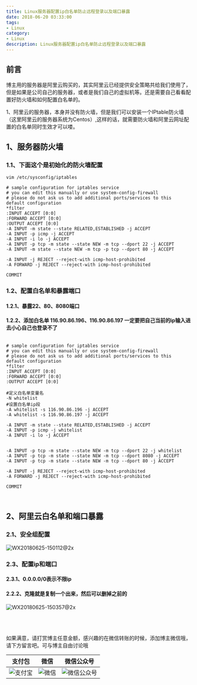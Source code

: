 ```yaml
---
title: Linux服务器配置ip白名单防止远程登录以及端口暴露
date: 2018-06-20 03:33:00
tags: 
- Linux
category: 
- Linux
description: Linux服务器配置ip白名单防止远程登录以及端口暴露
---
```

<!-- image url 
https://raw.githubusercontent.com/HealerJean123/HealerJean123.github.io/master/blogImages
　　首行缩进
<font color="red">  </font>
-->

## 前言

博主用的服务器是阿里云购买的，其实阿里云已经提供安全策略共给我们使用了，但是如果是公司自己的服务器，或者是我们自己的虚拟机等。还是需要自己看看配置好防火墙和如何配置白名单的。

1、阿里云的服务器，本身并没有防火墙，但是我们可以安装一个IPtable防火墙（这里阿里云的服务器系统为Centos）,这样的话，就需要防火墙和阿里云网址配置的白名单同时生效才可以喽。

## 1、服务器防火墙

### 1.1、下面这个是初始化的防火墙配置

```
vim /etc/sysconfig/iptables

# sample configuration for iptables service
# you can edit this manually or use system-config-firewall
# please do not ask us to add additional ports/services to this default configuration
*filter
:INPUT ACCEPT [0:0]
:FORWARD ACCEPT [0:0]
:OUTPUT ACCEPT [0:0]
-A INPUT -m state --state RELATED,ESTABLISHED -j ACCEPT
-A INPUT -p icmp -j ACCEPT
-A INPUT -i lo -j ACCEPT
-A INPUT -p tcp -m state --state NEW -m tcp --dport 22 -j ACCEPT
-A INPUT -m state --state NEW -m tcp -p tcp --dport 80 -j ACCEPT 

-A INPUT -j REJECT --reject-with icmp-host-prohibited
-A FORWARD -j REJECT --reject-with icmp-host-prohibited

COMMIT
```

### 1.2、配置白名单和暴露端口

#### 1.2.1、暴露22、80、8080端口
#### 1.2.2、添加白名单 116.90.86.196、116.90.86.197 一定要把自己当前的ip输入进去小心自己也登录不了

```

# sample configuration for iptables service
# you can edit this manually or use system-config-firewall
# please do not ask us to add additional ports/services to this default configuration
*filter
:INPUT ACCEPT [0:0]
:FORWARD ACCEPT [0:0]
:OUTPUT ACCEPT [0:0]

#定义白名单变量名
-N whitelist
#设置白名单ip段
-A whitelist -s 116.90.86.196 -j ACCEPT
-A whitelist -s 116.90.86.197 -j ACCEPT

-A INPUT -m state --state RELATED,ESTABLISHED -j ACCEPT
-A INPUT -p icmp -j whitelist
-A INPUT -i lo -j ACCEPT


-A INPUT -p tcp -m state --state NEW -m tcp --dport 22 -j whitelist
-A INPUT -p tcp -m state --state NEW -m tcp --dport 8080 -j ACCEPT
-A INPUT -p tcp -m state --state NEW -m tcp --dport 80 -j ACCEPT

-A INPUT -j REJECT --reject-with icmp-host-prohibited
-A FORWARD -j REJECT --reject-with icmp-host-prohibited

COMMIT



```


## 2、阿里云白名单和端口暴露

### 2.1、安全组配置

![WX20180625-150112@2x](https://raw.githubusercontent.com/HealerJean123/HealerJean123.github.io/master/blogImages/WX20180625-150112@2x.png)

### 2.3、配置ip和端口

#### 2.3.1、0.0.0.0/0表示不限ip
#### 2.2.2、克隆就是复制一个出来，然后可以删掉之前的

![WX20180625-150357@2x](https://raw.githubusercontent.com/HealerJean123/HealerJean123.github.io/master/blogImages/WX20180625-150357@2x.png)


<br/><br/><br/>
如果满意，请打赏博主任意金额，感兴趣的在微信转账的时候，添加博主微信哦， 请下方留言吧。可与博主自由讨论哦

|支付包 | 微信|微信公众号|
|:-------:|:-------:|:------:|
|![支付宝](https://raw.githubusercontent.com/HealerJean123/HealerJean123.github.io/master/assets/img/tctip/alpay.jpg) | ![微信](https://raw.githubusercontent.com/HealerJean123/HealerJean123.github.io/master/assets/img/tctip/weixin.jpg)|![微信公众号](https://raw.githubusercontent.com/HealerJean123/HealerJean123.github.io/master/assets/img/my/qrcode_for_gh_a23c07a2da9e_258.jpg)|




<!-- Gitalk 评论 start  -->

<link rel="stylesheet" href="https://unpkg.com/gitalk/dist/gitalk.css">
<script src="https://unpkg.com/gitalk@latest/dist/gitalk.min.js"></script> 
<div id="gitalk-container"></div>    
 <script type="text/javascript">
    var gitalk = new Gitalk({
		clientID: `1d164cd85549874d0e3a`,
		clientSecret: `527c3d223d1e6608953e835b547061037d140355`,
		repo: `HealerJean123.github.io`,
		owner: 'HealerJean123',
		admin: ['HealerJean123'],
		id: 'WFpcT6MqL2RLqqSr',
    });
    gitalk.render('gitalk-container');
</script> 

<!-- Gitalk end -->

